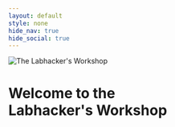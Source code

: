 ```yaml
---
layout: default
style: none
hide_nav: true
hide_social: true
---
```


<div class="text-center">
	<img src="/assets/img/Labhackers-Social-800x400-TY.png" alt="The Labhacker's Workshop">
</div>

<h1 class="text-center">Welcome to the<br />Labhacker's Workshop</h1>

